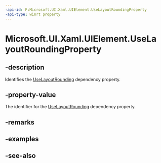 ```yaml
---
-api-id: P:Microsoft.UI.Xaml.UIElement.UseLayoutRoundingProperty
-api-type: winrt property
---
```


<!-- Property syntax
public Microsoft.UI.Xaml.DependencyProperty UseLayoutRoundingProperty { get; }
-->

# Microsoft.UI.Xaml.UIElement.UseLayoutRoundingProperty

## -description

Identifies the [UseLayoutRounding](uielement_uselayoutrounding.md) dependency property.

## -property-value

The identifier for the [UseLayoutRounding](uielement_uselayoutrounding.md) dependency property.

## -remarks

## -examples

## -see-also
